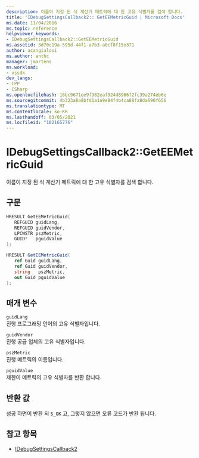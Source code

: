 ```yaml
---
description: 이름이 지정 된 식 계산기 메트릭에 대 한 고유 식별자를 검색 합니다.
title: 'IDebugSettingsCallback2:: GetEEMetricGuid | Microsoft Docs'
ms.date: 11/04/2016
ms.topic: reference
helpviewer_keywords:
- IDebugSettingsCallback2::GetEEMetricGuid
ms.assetid: 3d70c19a-595d-44f1-a7b3-a0cf8f15e371
author: acangialosi
ms.author: anthc
manager: jmartens
ms.workload:
- vssdk
dev_langs:
- CPP
- CSharp
ms.openlocfilehash: 16bc9671ee9f982eaf924d8966f2fc39a274eb6e
ms.sourcegitcommit: 4b323a8a8bfd1a1a9e84f4b4ca88fa8da690f656
ms.translationtype: MT
ms.contentlocale: ko-KR
ms.lasthandoff: 03/05/2021
ms.locfileid: "102165776"
---
```

# <a name="idebugsettingscallback2geteemetricguid"></a>IDebugSettingsCallback2::GetEEMetricGuid
이름이 지정 된 식 계산기 메트릭에 대 한 고유 식별자를 검색 합니다.

## <a name="syntax"></a>구문

```cpp
HRESULT GetEEMetricGuid(
   REFGUID guidLang,
   REFGUID guidVendor,
   LPCWSTR pszMetric,
   GUID*   pguidValue
);
```

```csharp
HRESULT GetEEMetricGuid(
   ref Guid guidLang,
   ref Guid guidVendor,
   string   pszMetric,
   out Guid pguidValue
);
```

## <a name="parameters"></a>매개 변수
`guidLang`\
진행 프로그래밍 언어의 고유 식별자입니다.

`guidVendor`\
진행 공급 업체의 고유 식별자입니다.

`pszMetric`\
진행 메트릭의 이름입니다.

`pguidValue`\
제한이 메트릭의 고유 식별자를 반환 합니다.

## <a name="return-value"></a>반환 값
 성공 하면이 반환 되 `S_OK` 고, 그렇지 않으면 오류 코드가 반환 됩니다.

## <a name="see-also"></a>참고 항목
- [IDebugSettingsCallback2](../../../extensibility/debugger/reference/idebugsettingscallback2.md)
